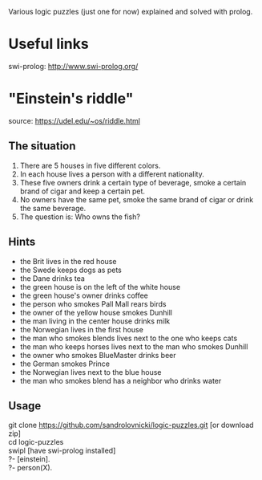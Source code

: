 Various logic puzzles (just one for now) explained and solved with prolog. 

# Useful links
swi-prolog: http://www.swi-prolog.org/

# "Einstein's riddle"  
source: https://udel.edu/~os/riddle.html 

## The situation

1. There are 5 houses in five different colors.
2. In each house lives a person with a different nationality.
3. These five owners drink a certain type of beverage, smoke a certain brand of cigar and keep a certain pet.
4. No owners have the same pet, smoke the same brand of cigar or drink the same beverage.
5. The question is: Who owns the fish?

## Hints

- the Brit lives in the red house
- the Swede keeps dogs as pets
- the Dane drinks tea
- the green house is on the left of the white house
- the green house's owner drinks coffee
- the person who smokes Pall Mall rears birds
- the owner of the yellow house smokes Dunhill
- the man living in the center house drinks milk
- the Norwegian lives in the first house
- the man who smokes blends lives next to the one who keeps cats
- the man who keeps horses lives next to the man who smokes Dunhill
- the owner who smokes BlueMaster drinks beer
- the German smokes Prince
- the Norwegian lives next to the blue house
- the man who smokes blend has a neighbor who drinks water

## Usage  

git clone https://github.com/sandrolovnicki/logic-puzzles.git [or download zip]  
cd logic-puzzles  
swipl [have swi-prolog installed]  
?- [einstein].  
?- person(X).
